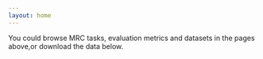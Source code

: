 ```yaml
---
layout: home
---
```

You could browse MRC tasks, evaluation metrics and datasets in the pages above,or download the data below.
